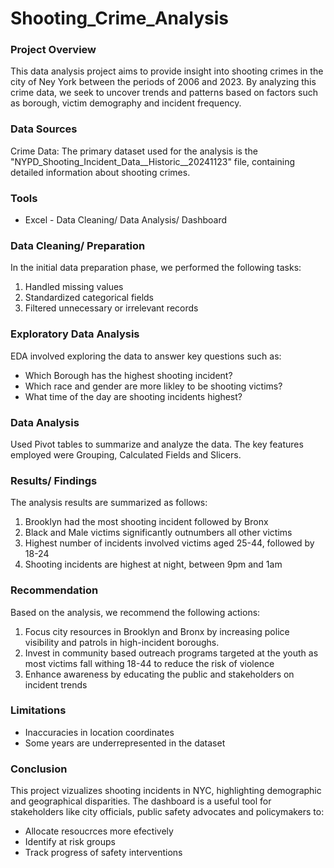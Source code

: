 # Shooting_Crime_Analysis

### Project Overview

This data analysis project aims to provide insight into shooting crimes in the city of Ney York between the periods of 2006 and 2023. By analyzing this crime data, we seek to uncover trends and patterns based on factors such as borough, victim demography and incident frequency.

### Data Sources

Crime Data: The primary dataset used for the analysis is the "NYPD_Shooting_Incident_Data__Historic__20241123" file, containing detailed information about shooting crimes.

### Tools

- Excel - Data Cleaning/ Data Analysis/ Dashboard

### Data Cleaning/ Preparation

In the initial data preparation phase, we performed the following tasks:
1.  Handled missing values
2.  Standardized categorical fields
3.  Filtered unnecessary or irrelevant records

### Exploratory Data Analysis

EDA involved exploring the data to answer key questions such as:

- Which Borough has the highest shooting incident?
- Which race and gender are more likley to be shooting victims?
- What time of the day are shooting incidents highest?

### Data Analysis

Used Pivot tables to summarize and analyze the data. The key features employed were Grouping, Calculated Fields and Slicers.

### Results/ Findings

The analysis results are summarized as follows:
1.  Brooklyn had the most shooting incident followed by Bronx
2.  Black and Male victims significantly outnumbers all other victims
3.  Highest number of incidents involved victims aged 25-44, followed by 18-24
4.  Shooting incidents are highest at night, between 9pm and 1am

### Recommendation

Based on the analysis, we recommend the following actions:
1. Focus city resources in Brooklyn and Bronx by increasing police visibility and patrols in high-incident boroughs.
2. Invest in community based outreach programs targeted at the youth as most victims fall withing 18-44 to reduce the risk of violence
3. Enhance awareness by educating the public and stakeholders on incident trends

### Limitations

- Inaccuracies in location coordinates
- Some years are underrepresented in the dataset

### Conclusion

This project vizualizes shooting incidents in NYC, highlighting demographic and geographical disparities. The dashboard is a useful tool for stakeholders like city officials, public safety advocates and policymakers to:
-  Allocate resoucrces more efectively
-  Identify at risk groups
-  Track progress of safety interventions
   
